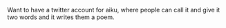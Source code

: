 
Want to have a twitter account for aiku, where people can call it and give it two words and it writes them a poem.
